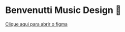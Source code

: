 <h1>Benvenutti Music Design 🎼</h1>
<a href="https://www.figma.com/proto/Xh5Cra2u8psGNZtUp6JiUu/Benvenutti-Music?type=design&scaling=scale-down&page-id=0%3A1&node-id=7-58">Clique aqui para abrir o figma</a>
